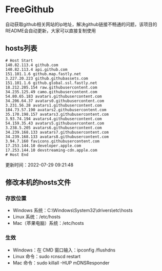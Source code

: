 # FreeGithub
自动获取github相关网站的ip地址，解决github链接不畅通的问题，该项目的README会自动更新，大家可以直接复制使用

## hosts列表
```base
# Host Start
140.82.113.4 github.com
140.82.113.4 api.github.com
151.101.1.6 github.map.fastly.net
3.227.20.223 github.githubassets.com
151.101.1.6 github.global.ssl.fastly.net
18.212.205.154 raw.githubusercontent.com
34.235.125.49 camo.githubusercontent.com
54.80.65.183 avatars.githubusercontent.com
34.206.64.37 avatars0.githubusercontent.com
3.231.56.28 avatars1.githubusercontent.com
184.73.57.190 avatars2.githubusercontent.com
35.170.198.157 avatars3.githubusercontent.com
3.93.74.194 avatars4.githubusercontent.com
54.159.35.43 avatars5.githubusercontent.com
3.238.5.205 avatars6.githubusercontent.com
34.239.168.133 avatars7.githubusercontent.com
34.239.168.133 avatars8.githubusercontent.com
3.94.7.160 favicons.githubusercontent.com
17.253.144.10 developer.apple.com
17.253.144.10 devstreaming-cdn.apple.com
# Host End
```

更新时间：2022-07-29 09:21:48

## 修改本机的hosts文件
### 存放位置
* Windows 系统：C:\Windows\System32\drivers\etc\hosts
* Linux 系统：/etc/hosts
* Mac（苹果电脑）系统：/etc/hosts

### 生效
* Windows：在 CMD 窗口输入：ipconfig /flushdns
* Linux 命令：sudo rcnscd restart
* Mac 命令：sudo killall -HUP mDNSResponder